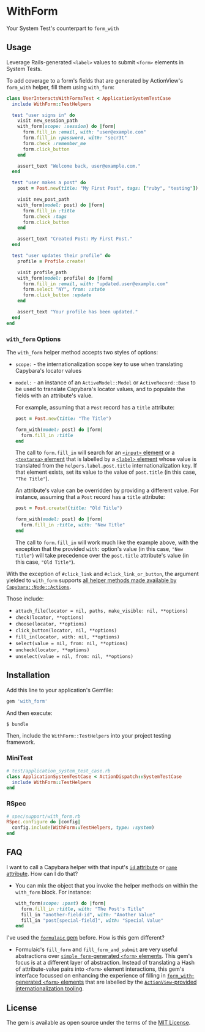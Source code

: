 # WithForm

Your System Test's counterpart to `form_with`

## Usage

Leverage Rails-generated `<label>` values to submit `<form>` elements in System
Tests.

To add coverage to a form's fields that are generated by ActionView's
`form_with` helper, fill them using `with_form`:

```ruby
class UserInteractsWithFormsTest < ApplicationSystemTestCase
  include WithForm::TestHelpers

  test "user signs in" do
    visit new_session_path
    with_form(scope: :session) do |form|
      form.fill_in :email, with: "user@example.com"
      form.fill_in :password, with: "secr3t"
      form.check :remember_me
      form.click_button
    end

    assert_text "Welcome back, user@example.com."
  end

  test "user makes a post" do
    post = Post.new(title: "My First Post", tags: ["ruby", "testing"])

    visit new_post_path
    with_form(model: post) do |form|
      form.fill_in :title
      form.check :tags
      form.click_button
    end

    assert_text "Created Post: My First Post."
  end

  test "user updates their profile" do
    profile = Profile.create!

    visit profile_path
    with_form(model: profile) do |form|
      form.fill_in :email, with: "updated.user@example.com"
      form.select "NY", from: :state
      form.click_button :update
    end

    assert_text "Your profile has been updated."
  end
end
```

### `with_form` Options

The `with_form` helper method accepts two styles of options:

* `scope:` - the internationalization scope key to use when translating Capybara's
  locator values
* `model:` - an instance of an `ActiveModel::Model` or `ActiveRecord::Base` to
  be used to translate Capybara's locator values, and to populate the fields
  with an attribute's value.

  For example, assuming that a `Post` record has a `title` attribute:

  ```ruby
  post = Post.new(title: "The Title")

  form_with(model: post) do |form|
    form.fill_in :title
  end
  ```

  The call to `form.fill_in` will search for an [`<input>` element][input] or a
  [`<textarea>` element][textarea] that is labelled by a
  [`<label>` element][label] whose value is translated from the
  `helpers.label.post.title` internationalization key. If that element exists,
  set its value to the value of `post.title` (in this case, `"The Title"`).

  An attribute's value can be overridden by providing
  a different value. For instance, assuming that a `Post` record has a `title`
  attribute:

  ```ruby
  post = Post.create!(title: "Old Title")

  form_with(model: post) do |form|
    form.fill_in :title, with: "New Title"
  end
  ```

  The call to `form.fill_in` will work much like the example above, with the
  exception that the provided `with:` option's value (in this case,
  `"New Title"`) will take precedence over the `post.title` attribute's value
  (in this case, `"Old Title"`).

[label]: https://developer.mozilla.org/en-US/docs/Web/HTML/Element/label
[input]: https://developer.mozilla.org/en-US/docs/Web/HTML/Element/input
[textarea]: https://developer.mozilla.org/en-US/docs/Web/HTML/Element/textarea

With the exception of `#click_link` and `#click_link_or_button`, the argument
yielded to `with_form` supports [all helper methods made available by
`Capybara::Node::Actions`][actions].

Those include:

* `attach_file(locator = nil, paths, make_visible: nil, **options)`
* `check(locator, **options)`
* `choose(locator, **options)`
* `click_button(locator, nil, **options)`
* `fill_in(locator, with: nil, **options)`
* `select(value = nil, from: nil, **options)`
* `uncheck(locator, **options)`
* `unselect(value = nil, from: nil, **options)`

[actions]: https://www.rubydoc.info/github/jnicklas/capybara/master/Capybara/Node/Actions

## Installation

Add this line to your application's Gemfile:

```ruby
gem 'with_form'
```

And then execute:

```bash
$ bundle
```

Then, include the `WithForm::TestHelpers` into your project testing framework.

### MiniTest

```ruby
# test/application_system_test_case.rb
class ApplicationSystemTestCase < ActionDispatch::SystemTestCase
  include WithForm::TestHelpers
end
```

### RSpec

```ruby
# spec/support/with_form.rb
RSpec.configure do |config|
  config.include(WithForm::TestHelpers, type: :system)
end
```

## FAQ

I want to call a Capybara helper with that input's [`id` attribute][mdn-id]
or [`name` attribute][mdn-name]. How can I do that?

* You can mix the object that you invoke the helper methods on within the
  `with_form` block. For instance:

  ```ruby
  with_form(scope: :post) do |form|
    form.fill_in :title, with: "The Post's Title"
    fill_in "another-field-id", with: "Another Value"
    fill_in "post[special-field]", with: "Special Value"
  end
  ```

I've used the [`formulaic` gem][formulaic] before. How is this gem different?

* Formulaic's `fill_form` and `fill_form_and_submit` are very useful
  abstractions over [`simple_form`-generated `<form>` elements][simple_form].
  This gem's focus is at a different layer of abstraction. Instead of translating
  a Hash of attribute-value pairs into `<form>` element interactions, this gem's
  interface focussed on enhancing the experience of filling in
  [`form_with`-generated `<form>` elements][form_with] that are labelled by the
  [`ActionView`-provided internationalization tooling][rails-i18n].


[mdn-id]: https://developer.mozilla.org/en-US/docs/Web/HTML/Global_attributes/id
[mdn-name]: https://developer.mozilla.org/en-US/docs/Web/HTML/Element/Input#attr-name
[formulaic]: https://github.com/thoughtbot/formulaic
[simple_form]: https://github.com/heartcombo/simple_form
[form_with]: https://guides.rubyonrails.org/form_helpers.html#dealing-with-basic-forms
[rails-i18n]: https://api.rubyonrails.org/classes/ActionView/Helpers/FormBuilder.html#method-i-label

## License

The gem is available as open source under the terms of the [MIT License](https://opensource.org/licenses/MIT).
